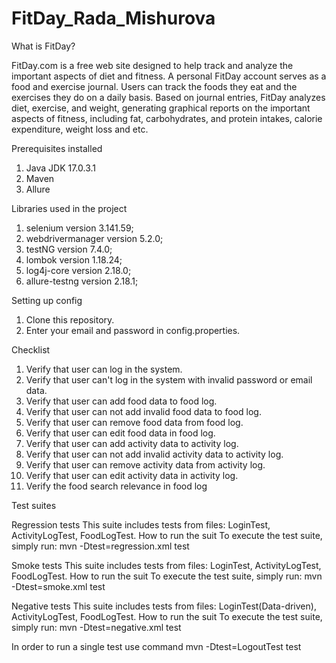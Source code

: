 # FitDay_Rada_Mishurova

What is FitDay?

FitDay.com is a free web site designed to help track and analyze the important aspects of diet and fitness. A personal FitDay account serves as a food and exercise journal. Users can track the foods they eat and the exercises they do on a daily basis. Based on journal entries, FitDay analyzes diet, exercise, and weight, generating graphical reports on the important aspects of fitness, including fat, carbohydrates, and protein intakes, calorie expenditure, weight loss and etc.

Prerequisites installed
1. Java JDK 17.0.3.1
2. Maven
3. Allure

Libraries used in the project
1. selenium version 3.141.59;
2. webdrivermanager version 5.2.0;
3. testNG version 7.4.0;
4. lombok version 1.18.24;
5. log4j-core version 2.18.0;
6. allure-testng version 2.18.1;

Setting up config
1. Clone this repository.
2. Enter your email and password in config.properties.


Checklist
1. Verify that user can log in the system.
2. Verify that user can't log in the system with invalid password or email data.
3. Verify that user can add food data to food log.
4. Verify that user can not add invalid food data to food log.
5. Verify that user can remove food data from food log.
6. Verify that user can edit food data in food log.
7. Verify that user can add activity data to activity log.
8. Verify that user can not add invalid activity data to activity log.
9. Verify that user can remove activity data from activity log.
10. Verify that user can edit activity data in activity log.
11. Verify the food search relevance in food log

Test suites

Regression tests
This suite includes tests from files: LoginTest, ActivityLogTest, FoodLogTest.
How to run the suit
To execute the test suite, simply run:
mvn -Dtest=regression.xml test


Smoke tests
This suite includes tests from files: LoginTest, ActivityLogTest, FoodLogTest.
How to run the suit
To execute the test suite, simply run:
mvn -Dtest=smoke.xml test


Negative tests
This suite includes tests from files: LoginTest(Data-driven), ActivityLogTest, FoodLogTest.
How to run the suit
To execute the test suite, simply run:
mvn -Dtest=negative.xml test

In order to run a single test use command mvn -Dtest=LogoutTest test
